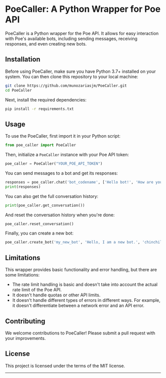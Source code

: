 
# PoeCaller: A Python Wrapper for Poe API

PoeCaller is a Python wrapper for the Poe API. It allows for easy interaction with Poe's available bots, including sending messages, receiving responses, and even creating new bots.

## Installation

Before using PoeCaller, make sure you have Python 3.7+ installed on your system. You can then clone this repository to your local machine:

```bash
git clone https://github.com/munozariasjm/PoeCaller.git
cd PoeCaller
```

Next, install the required dependencies:

```bash
pip install -r requirements.txt
```

## Usage

To use the PoeCaller, first import it in your Python script:

```python
from poe_caller import PoeCaller
```

Then, initialize a `PoeCaller` instance with your Poe API token:

```python
poe_caller = PoeCaller("YOUR_POE_API_TOKEN")
```

You can send messages to a bot and get its responses:

```python
responses = poe_caller.chat('bot_codename', ['Hello bot!', 'How are you?'])
print(responses)
```

You can also get the full conversation history:

```python
print(poe_caller.get_conversation())
```

And reset the conversation history when you're done:

```python
poe_caller.reset_conversation()
```

Finally, you can create a new bot:

```python
poe_caller.create_bot('my_new_bot', 'Hello, I am a new bot.', 'chinchilla', 'A bot for testing purposes.')
```

## Limitations

This wrapper provides basic functionality and error handling, but there are some limitations:

- The rate limit handling is basic and doesn't take into account the actual rate limit of the Poe API.
- It doesn't handle quotas or other API limits.
- It doesn't handle different types of errors in different ways. For example, it doesn't differentiate between a network error and an API error.

## Contributing

We welcome contributions to PoeCaller! Please submit a pull request with your improvements.

## License

This project is licensed under the terms of the MIT license.

---
